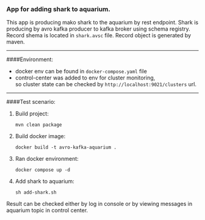 ### App for adding shark to aquarium.
This app is producing  mako shark to the aquarium by rest endpoint.
Shark is producing by avro kafka producer to kafka broker using schema registry. Record shema is located in `shark.avsc` file.
Record object is generated by maven.

---
####Environment:
- docker env can be found in `docker-compose.yaml` file
- control-center was added to env for cluster monitoring, \
  so cluster state can be checked by `http://localhost:9021/clusters` url.

---
####Test scenario:

 1. Build project:
    ```
    mvn clean package
    ```
 2. Build docker image:
    ```
    docker build -t avro-kafka-aquarium .
    ```
 3. Ran docker environment:
    ```
    docker compose up -d
    ```
 4. Add shark to aquarium:
    ```
    sh add-shark.sh
    ```
    
Result can be checked either by log in console or by viewing messages in aquarium topic in control center.